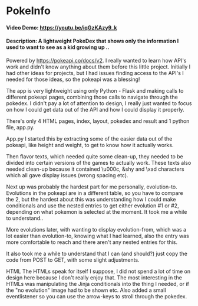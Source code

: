 # PokeInfo
#### Video Demo:  <https://youtu.be/iqGzKAzy9_k>
#### Description: A lightweight PokeDex that shows only the information I used to want to see as a kid growing up ..
Powered by https://pokeapi.co/docs/v2.
I really wanted to learn how API's work and didn't know anything about them before this little project.
Initially I had other ideas for projects, but I had issues finding access to the API's I needed for those ideas, so the pokeapi was a blessing!

The app is very lightweight using only Python - Flask and making calls to different pokeapi pages, combining those calls to navigate through the pokedex.
I didn't pay a lot of attention to design, I really just wanted to focus on how I could get data out of the API and how I could display it properly.

There's only 4 HTML pages, index, layout, pokedex and result and 1 python file, app.py.

App.py
I started this by extracting some of the easier data out of the pokeapi, like height and weight, to get to know how it actually works.

Then flavor texts, which needed quite some clean-up, they needed to be divided into certain versions of the games to actually work.
These texts also needed clean-up because it contained \u000c, &shy and \xad characters which all gave display issues (wrong spacing etc).

Next up was probably the hardest part for me personally, evolution-to.
Evolutions in the pokeapi are in a different table, so you have to compare the 2, but the hardest about this was understanding how I could make conditionals and use the nested entries to get either evolution #1 or #2, depending on what pokemon is selected at the moment.
It took me a while to understand..

More evolutions later, with wanting to display evolution-from, which was a lot easier than evolution-to, knowing what I had learned, also the entry was more comfortable to reach and there aren't any nested entries for this.

It also took me a while to understand that I can (and should?) just copy the code from POST to GET, with some slight adjustments.



HTML
The HTMLs speak for itself I suppose, I did not spend a lot of time on design here because I don't really enjoy that.
The most interesting in the HTMLs was manipulating the Jinja conditionals into the thing I needed, or if the "no evolution" image had to be shown etc.
Also added a small eventlistener so you can use the arrow-keys to stroll through the pokedex.